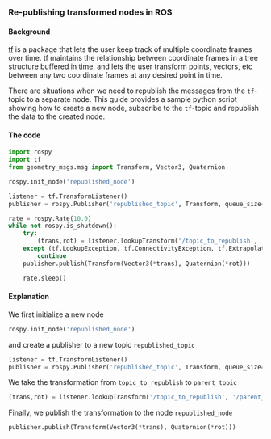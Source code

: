 ### Re-publishing transformed nodes in ROS
#### Background
[tf](http://wiki.ros.org/tf) is a package that lets the user keep track of multiple coordinate frames over time. tf maintains the relationship between coordinate frames in a tree structure buffered in time, and lets the user transform points, vectors, etc between any two coordinate frames at any desired point in time.

There are situations when we need to republish the messages from the `tf`-topic
to a separate node. This guide provides a sample python script showing how to create a new
node, subscribe to the `tf`-topic and republish the data to the created node.
#### The code
```python
import rospy
import tf
from geometry_msgs.msg import Transform, Vector3, Quaternion

rospy.init_node('republished_node')

listener = tf.TransformListener()
publisher = rospy.Publisher('republished_topic', Transform, queue_size=1)

rate = rospy.Rate(10.0)
while not rospy.is_shutdown():
    try:
        (trans,rot) = listener.lookupTransform('/topic_to_republish', '/parent_topic', rospy.Time(0))
    except (tf.LookupException, tf.ConnectivityException, tf.ExtrapolationException):
        continue
    publisher.publish(Transform(Vector3(*trans), Quaternion(*rot)))

    rate.sleep()
```
#### Explanation
We first initialize a new node
```python
rospy.init_node('republished_node')
```
and create a publisher to a new topic `republished_topic`
```python
listener = tf.TransformListener()
publisher = rospy.Publisher('republished_topic', Transform, queue_size=1)
```
We take the transformation from `topic_to_republish` to `parent_topic`
```python
(trans,rot) = listener.lookupTransform('/topic_to_republish', '/parent_topic', rospy.Time(0))
```
Finally, we publish the transformation to the node `republished_node`
```python
publisher.publish(Transform(Vector3(*trans), Quaternion(*rot)))
```
